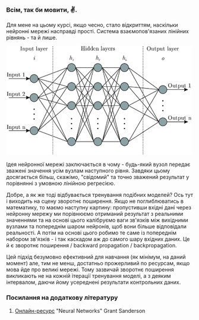 ### Всім, так би мовити, ✌️.

Для мене на цьому курсі, якщо чесно, стало відкриттям, наскільки нейронні мережі насправді прості. Система взаємопов'язаних лінійних рівнянь - та й лише.

<img src="static/neural network.png" width=500>

Ідея нейронної мережі заключається в чому - будь-який вузол передає зважені значення усім вузлам наступного рівня. Завдяки цьому досягається більш, скажімо, "свідомий" та точно зважений результат у порівнянні з умовною лінійною регресією.

Добре, а як же тоді відбувається тренування подібних моделей? Ось тут і виходить на сцену зворотнє поширення. Якщо не поглиблюватись в математику, то маємо наступну картину: пропустивши вхідні дані через нейронну мережу ми порівнюємо отриманий результат з реальними значеннями та на основі цього калібруємо ваги зв'язків між вихідними вузлами та попереднім шаром нейронів, щоб вони більше відповідали реальності. А потім на основі цього робимо те саме із попереднім набором зв'язків - і так каскадом аж до самого шару вхідних даних. Це й є зворотнє поширення / backward propagation / backpropagation.

Цей підхід безумовно ефективний для навчання (як мінімум, на даний момент) але, тим не менш, достатньо прожерливий по ресурсам, якщо мова йде про великі мережі. Тому зазвичай зворотнє поширення викликають не на кожній ітерації тренування моделі, а з деяким інтервалом, даючи йому усереднені результати контрольних даних.

### Посилання на додаткову літературу

1. [Онлайн-ресурс](https://www.3blue1brown.com/topics/neural-networks) "Neural Networks" Grant Sanderson